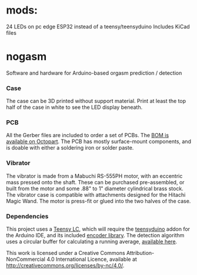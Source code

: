 # mods:
24 LEDs on pc edge
ESP32 instead of a teensy/teensyduino
Includes KiCad files

# nogasm
Software and hardware for Arduino-based orgasm prediction / detection

### Case
The case can be 3D printed without support material. Print at least the top half of the case in white to see the LED display beneath. 

### PCB
All the Gerber files are included to order a set of PCBs. The [BOM is available on Octopart](https://octopart.com/bom-tool/FGy3gDRv). The PCB has mostly surface-mount components, and is doable with either a soldering iron or solder paste.

### Vibrator
The vibrator is made from a Mabuchi RS-555PH motor, with an eccentric mass pressed onto the shaft. These can be purchased pre-assembled, or built from the motor and some .88" to 1" diameter cylindrical brass stock.
The vibrator case is compatible with attachments designed for the Hitachi Magic Wand. The motor is press-fit or glued into the two halves of the case.

### Dependencies
This project uses a [Teensy LC](https://www.pjrc.com/store/teensylc.html), which will require the [teensyduino](https://www.pjrc.com/teensy/teensyduino.html) addon for the Arduino IDE, and its included [encoder library](https://github.com/PaulStoffregen/Encoder).
The detection algorithm uses a circular buffer for calculating a running average, [available here](https://github.com/RobTillaart/Arduino/tree/master/libraries/RunningAverage).


This work is licensed under a Creative Commons Attribution-NonCommercial 4.0 International Licence, available at http://creativecommons.org/licenses/by-nc/4.0/.

